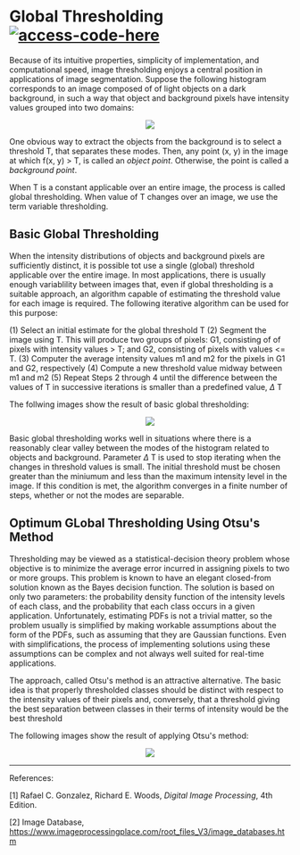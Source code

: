 # Global Thresholding [![access-code-here](https://img.shields.io/badge/Access%20Code-Here-1f425f.svg)](https://github.com/naik24/ImageProcessing/blob/master/Global%20Thresholding/Global_Thresholding.ipynb)


Because  of its intuitive properties, simplicity of implementation, and computational speed, image thresholding enjoys a central position in applications of image segmentation. Suppose the following histogram corresponds to an image composed of of light objects on a dark background, in such a way that object and background pixels have intensity values grouped into two domains:

<p align = "center"><img src = "https://github.com/naik24/ImageProcessing/assets/69704762/26323c4d-fc35-4970-bcc3-ed31b1a1a9af"</p>

One obvious way to extract the objects from the background is to select a threshold T, that separates these modes. Then, any point (x, y) in the image at which f(x, y) > T, is called an *object point*. Otherwise, the point is called a *background point*.

When T is a constant applicable over an entire image, the process is called global thresholding. When value of T changes over an image, we use the term variable thresholding.

## Basic Global Thresholding

When the intensity distributions of objects and background pixels are sufficiently distinct, it is possible tot use a single (global) threshold applicable over the entire image. In most applications, there is usually enough variablility between images that, even if global thresholding is a suitable approach, an algorithm capable of estimating the threshold value for each image is required. The following iterative algorithm can be used for this purpose:

(1) Select an initial estimate for the global threshold T
(2) Segment the image using T. This will produce two groups of pixels: G1, consisting of of pixels with intensity values > T; and G2, consisting of pixels with values <= T. 
(3) Computer the average intensity values m1 and m2 for the pixels in G1 and G2, respectively
(4) Compute a new threshold value midway between m1 and m2
(5) Repeat Steps 2 through 4 until the difference between the values of T in successive iterations is smaller than a predefined value, $\Delta$ T

The follwing images show the result of basic global thresholding:

<p align = "center"><img src = "https://github.com/naik24/ImageProcessing/assets/69704762/8ce2e56c-f5a4-42b6-b727-037e211a7831"></p>

Basic global thresholding works well in situations where there is a reasonably clear valley between the modes of the histogram related to objects and background. Parameter $\Delta$ T is used to stop iterating when the changes in threshold values is small. The initial threshold must be chosen greater than the miniumum and less than the maximum intensity level in the image. If this condition is met, the algorithm converges in a finite number of steps, whether or not the modes are separable.

## Optimum GLobal Thresholding Using Otsu's Method

Thresholding may be viewed as a statistical-decision theory problem whose objective is to minimize the average error incurred in assigning pixels to two or more groups. This problem is known to have an elegant closed-from solution known as the Bayes decision function. The solution is based on only two parameters: the probability density function of the intensity levels of each class, and the probability that each class occurs in a given application. Unfortunately, estimating PDFs is not a trivial matter, so the problem usually is simplified by making workable assumptions about the form of the PDFs, such as assuming that they are Gaussian functions. Even with simplifications, the process of implementing solutions using these assumptions can be complex and not always well suited for real-time applications.

The approach, called Otsu's method is an attractive alternative. The basic idea is that properly thresholded classes should be distinct with respect to the intensity values of their pixels and, conversely, that a threshold giving the best separation between classes in their terms of intensity would be the best threshold

The following images show the result of applying Otsu's method:

<p align = "center"><img src = "https://github.com/naik24/ImageProcessing/assets/69704762/300d16ed-fa22-40fb-a436-c43c51b6451f"</p>

<hr>

References:

[1] Rafael C. Gonzalez, Richard E. Woods, *Digital Image Processing*, 4th Edition.

[2] Image Database, https://www.imageprocessingplace.com/root_files_V3/image_databases.htm
